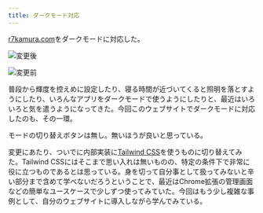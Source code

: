 ```yaml
---
title: ダークモード対応
---
```

[r7kamura.com](https://r7kamura.com/)をダークモードに対応した。

![](https://lh3.googleusercontent.com/docs/AG8NV2Yn-zmrxwYdfol1vi7XoEj-nkt9xfv2Zoymr4l4Libq18Sa_en6r9NnAGVbdE_Xuiq1PLakPORyT0cfP40lCCgUFIixdxzX1gxH-kMYs6mJ7JgioMR_cBgmfXMIWVNaed9H82fNEcjXpXXuw_405xjF8d_mVln-gffVOlAQCPOHXhqFerMFvVZdHCZYRwLPKHPZDfUH0JYkifRVEypm-J1edqlcGTzEPHo2brxjFxoyVfNT10FP-vOzSGhQzCemq72EsDCmodtZyq3W8alpaSb_1uwiut5akLk49r3X2bTalWMe1BWTxscCCSnZKF3TyXdZaA8kT3FNtb7Wu2SFNpAZnWCzgiUoW0k5MTyBzTK2Vz4h352553O7jPjh1iAc8Q6rKHEJYWG8BD52rNiZ3JjvgicukAZ7DlEVgCPpeuzKcTJidjNVlGWKwvIbBR0G5x9QFfvDV5NWO27KKQMFQXjPYA39p_d9J4mSa4Hutxcaa-j9QEbaaOOZv0M7K8GtYqcp7_hR1DnoQWDc0A5myDkR88Uo0z3uMQ8RmeUG-cFbUCcVMf_cZ8u15Bs9GpHpHpCeC3M1t-zhY5KSEeHn01WIh60NKKiWs4qW9EGDxzlNaPYgtDxHOGYw1Rj6zrF6_Eb1M6wazErqWOwBJBNajHq7Op0S41LOrkN72_6dI9LXkZD-KbQVJxd2m660Zq-Ublp1AfV0OwMUq5hqG-UEnF1OaNzMtNFqO6IJdEUxYZ4CHiJW06QEryf5UcxYMey-1KOeQpFH3BaaPGif1BjUdHUIcmL5fs1N95NS2jX0x3AdAGHwy6igPhZeRTmUoFO-PfPdJ55F8VbFKOQyJkBYURtEldl0DuaMxWAqIXi8IFLoQI9d7XYpLqWUE-B4TzJHx1Dna0YFzpy3EGYc6ONMk2HNEScPa4iwJOaR2_pwE4D2M59Q9owQxk4nRYJ2nHEkmGpN0U8rbSAYq_OKnwM45JZfbz5nrhAkAptaHidQon7n92Zod93PQe8nlvgOoKZGf51drZdAkc6IVimzPFJ_KlnDcWj5MbuTnZZFIDxF0y_toEcz7gn5O4F5KiRABG0tu_3dUajS1eKYI4lGL0qXqvBouvcYweAtMiXxh31vI_Ac-VfXHJ-0eMF-0ZgKsDWCJMAdJIHx6nxuwGpgEB2TcchC02dTAze4V-HB44blq9pMQLTMXGD_4nqlBYJB4YbXm3oGyuub6jd3Sgesd_vphakq-HYWCNywVBX0Dx9neet_nyKE "変更後")

![](https://lh3.googleusercontent.com/docs/AG8NV2anlVdIKZp7qB9uNVcvxLVNhBJ7OmaD9gJxm9vA3ay2aMbStM17leePszoes82b-ukIQIBU8980RimBKCvNhinsX5i8oGD5qHad6xZ3oPikhvjueNuWJdYivYVvz8viFQWCrPapJfyHFldsjht8Uaajiy6oy5MjwKUO1NXYM-kY2BMYzZtpMkLt5QiNjoO6Wph1v6zTz1ObsJgtImiR8rOKzzOJGbNb6JRXB0klX3yxpS7Kv1ujVnwa1iKX-5d-NZavAKmIl9lCqaWoTUe7nJZDwlEXxSXg3btO5JZIgVDCqspuPB37vHNmTSw0Qj7xlyVrX0ybWAZrbTxhrEAI1bNreQLvbhWu3mJJPAuQIRezZRZwu1ev9JaQf2VlmmmHCMowfVRLPV2O-G6jcHoLM6C9IY_5gyc9G1mOtasX-pzsnVZKeK-yPMspnEss1YHH0vWXqVguwoCzQoliAnIjyB1d2sOl0lTpRidiRuF5QCxYoZFarMEmfX8faxYAHC8VuFZp4GMrL2qp25kIaWd1u-lmicigJ-w_ZYwEWeG9O8uUi6OMvkH_qrCM_6wHj5HBRf6ZuuKjuQ8rjXsX2YUqs9rS8w_jXyM27ERVe8x0S-I8PMrDvEgrWMW_5CHnBbHoaP5f6G8LaVozcxpJ7uu9Lc0IZ5FGBYWwe9RjDXB319kKnat3IGZECv4aSb2xzCh9KV6j3pR6Xj0smOwskWDn-p4LaK6E5vey2eGrK33Jk82kjz2Z4x_PDT0Kd1ec76DN3kaRUYlLVONrpNIo17bNCl_kPaALZ21hwcDARg9W19NceYEioxRZkVQOdjJ8lh2WB5CfJ8vZ3hIXmco85wgxNOv0a3PMXbAE68yi6fMLIFFoYjqmDD3REoYG1LNNdWCX6CVIYHg15svAo3bhLVh82roNIq6a4Wg6qFDLDmq1rH6Q7giZs4FHjBx5y6ObO2CNefUAc-zaQD-JNSZRj1zoWVuTf-fQ77DT89Q6Wkwh6liFFjJSOjn4PRN8uuTKWAuzPAxqG6nRyD7lSqdocD1dZrAx3BKJt0fttmLpApEadMi5xXXso1SzUXYFUdfxoxX8ijGtHr4wD8PW7n3NfStX_O9MpAUA2ilYGye7xD_xlp7uRbrMTj7V8KClcz2GfMXOnwdnlupMyKjjmG2q2Zo9SemF_D6rEEXpCSf1326dG5VFWCjHWtLRfbrEw4-EqZoX3wtODEu59L2eHMIII64xieq_F-C5N3-xRET8Y__T-ZeZLnHW "変更前")

普段から輝度を控えめに設定したり、寝る時間が近づいてくると照明を落とすようにしたり、いろんなアプリをダークモードで使うようにしたりと、最近はいろいろと気を遣うようになってきた。今回このウェブサイトでダークモードに対応したのも、その一環。

モードの切り替えボタンは無し。無いほうが良いと思っている。

変更にあたり、ついでに内部実装に[Tailwind CSS](https://tailwindcss.com/)を使うものに切り替えてみた。Tailwind CSSにはそこまで思い入れは無いものの、特定の条件下で非常に役に立つものであるとは思っている。身を切って自分事として扱ってみないと辛い部分まで含めて学べないだろうということで、最近はChrome拡張の管理画面などの簡単なユースケースで少しずつ使ってみていた。今回はもう少し複雑な事例として、自分のウェブサイトに導入しながら学んでみている。
